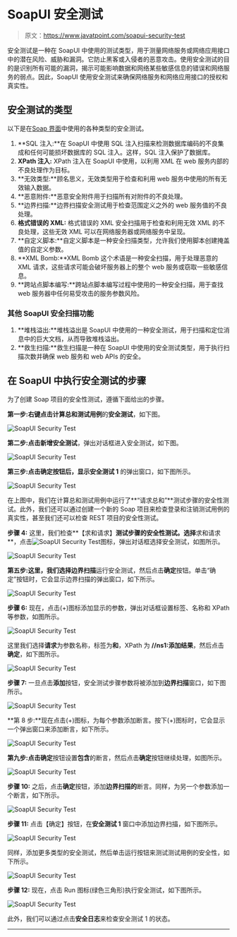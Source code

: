 # SoapUI 安全测试

> 原文：<https://www.javatpoint.com/soapui-security-test>

安全测试是一种在 SoapUI 中使用的测试类型，用于测量网络服务或网络应用接口中的潜在风险、威胁和漏洞。它防止黑客或入侵者的恶意攻击。使用安全测试的目的是识别所有可能的漏洞，揭示可能影响数据和网络某些敏感信息的错误和网络服务的弱点。因此，SoapUI 使用安全测试来确保网络服务和网络应用接口的授权和真实性。

## 安全测试的类型

以下是在[Soap 界面](https://www.javatpoint.com/soapui)中使用的各种类型的安全测试。

1.  **SQL 注入:**在 SoapUI 中使用 SQL 注入扫描来检测数据库编码的不良集成和任何可能损坏数据库的 SQL 注入。这样，SQL 注入保护了数据库。
2.  **XPath 注入:** XPath 注入在 SoapUI 中使用，以利用 XML 在 web 服务内部的不良处理作为目标。
3.  **无效类型:**顾名思义，无效类型用于检查和利用 web 服务中使用的所有无效输入数据。
4.  **恶意附件:**恶意安全附件用于扫描所有对附件的不良处理。
5.  **边界扫描:**边界扫描安全测试用于检查范围定义之外的 web 服务值的不良处理。
6.  **格式错误的 XML:** 格式错误的 XML 安全扫描用于检查和利用无效 XML 的不良处理，这些无效 XML 可以在网络服务器或网络服务中呈现。
7.  **自定义脚本:**自定义脚本是一种安全扫描类型，允许我们使用脚本创建掩盖值的自定义参数。
8.  **XML Bomb:**XML Bomb 这个术语是一种安全扫描，用于处理恶意的 XML 请求，这些请求可能会破坏服务器上的整个 web 服务或窃取一些敏感信息。
9.  **跨站点脚本编写:**跨站点脚本编写过程中使用的一种安全扫描，用于查找 web 服务器中任何易受攻击的服务参数风险。

### 其他 SoapUI 安全扫描功能

1.  **堆栈溢出:**堆栈溢出是 SoapUI 中使用的一种安全测试，用于扫描和定位消息中的巨大文档，从而导致堆栈溢出。
2.  **救生扫描:**救生扫描是一种在 SoapUI 中使用的安全测试类型，用于执行扫描次数并确保 web 服务和 web APIs 的安全。

## 在 SoapUI 中执行安全测试的步骤

为了创建 Soap 项目的安全性测试，遵循下面给出的步骤。

**第一步:**右键点击**计算总和测试用例**的**安全测试**，如下图。

![SoapUI Security Test](img/fc5f9f2827ad3a8f82e65949715cb691.png)

**第二步:**点击**新增安全测试**，弹出对话框进入安全测试，如下图。

![SoapUI Security Test](img/14bc0d999f057b4c1211b232aff22719.png)

**第三步:**点击确定按钮后，显示**安全测试 1** 的弹出窗口，如下图所示。

![SoapUI Security Test](img/96706cb78a11ca66bc2bdee747b0ca4c.png)

在上图中，我们在计算总和测试用例中运行了**“请求总和”**测试步骤的安全性测试。此外，我们还可以通过创建一个新的 Soap 项目来检查登录和注销测试用例的真实性，甚至我们还可以检查 REST 项目的安全性测试。

**步骤 4:** 这里，我们检查**【求和请求】**测试步骤的安全性测试。选择**求和请求**，点击![SoapUI Security Test](img/d70ba31604723330fe305bcf81ef903d.png)图标，弹出对话框选择安全测试，如图所示。

![SoapUI Security Test](img/5f3f64a07c066b93245b348719e28cc4.png)

**第五步:**这里，我们选择**边界扫描**运行安全测试，然后点击**确定**按钮。单击“确定”按钮时，它会显示边界扫描的弹出窗口，如下所示。

![SoapUI Security Test](img/b800c34f8b05eecf65d506d701d08d5b.png)

**步骤 6:** 现在，点击(+)图标添加显示的参数，弹出对话框设置标签、名称和 XPath 等参数，如图所示。

![SoapUI Security Test](img/c90e5db22cb843995b6970b9c73a6ab8.png)

这里我们选择**请求**为参数名称，标签为**和**，XPath 为 **//ns1:添加结果**，然后点击**确定**，如下图所示。

![SoapUI Security Test](img/194e0b2a7ddce531314ade0883688fff.png)

**步骤 7:** 一旦点击**添加**按钮，安全测试步骤参数将被添加到**边界扫描**窗口，如下图所示。

![SoapUI Security Test](img/69b0de48da4af8c8e86b87f55208372b.png)

**第 8 步:**现在点击(+)图标，为每个参数添加断言。按下(+)图标时，它会显示一个弹出窗口来添加断言，如下所示。

![SoapUI Security Test](img/d6a8ac1e49e0407bec9f4d0525ce947d.png)

**第九步:**点击**确定**按钮设置**包含**的断言，然后点击**确定**按钮继续处理，如图所示。

![SoapUI Security Test](img/5f2896bbaf6a9fcb97ef4ea50b0b573a.png)

**步骤 10:** 之后，点击**确定**按钮，添加**边界扫描的**断言。同样，为另一个参数添加一个断言，如下所示。

![SoapUI Security Test](img/2414585a3d32f10bc95573b50ba67bce.png)

**步骤 11:** 点击【确定】按钮，在**安全测试 1** 窗口中添加边界扫描，如下图所示。

![SoapUI Security Test](img/9dcabff19300f4c2cc24b59faf098b30.png)

同样，添加更多类型的安全测试，然后单击运行按钮来测试测试用例的安全性，如下所示。

![SoapUI Security Test](img/756f992f230b12dd97ba3af1df5c290a.png)

**步骤 12:** 现在，点击 Run 图标(绿色三角形)执行安全测试，如下图所示。

![SoapUI Security Test](img/8c9253ba32e4a3bb02a4a6757f70a98e.png)

此外，我们可以通过点击**安全日志**来检查安全测试 1 的状态。

* * *